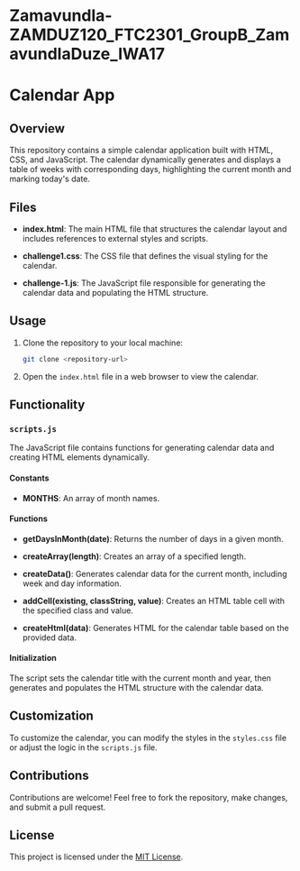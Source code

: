 # Zamavundla-ZAMDUZ120_FTC2301_GroupB_ZamavundlaDuze_IWA17

# Calendar App

## Overview

This repository contains a simple calendar application built with HTML, CSS, and JavaScript. The calendar dynamically generates and displays a table of weeks with corresponding days, highlighting the current month and marking today's date.

## Files

- **index.html**: The main HTML file that structures the calendar layout and includes references to external styles and scripts.

- **challenge1.css**: The CSS file that defines the visual styling for the calendar.

- **challenge-1.js**: The JavaScript file responsible for generating the calendar data and populating the HTML structure.

## Usage

1. Clone the repository to your local machine:

   ```bash
   git clone <repository-url>
   ```

2. Open the `index.html` file in a web browser to view the calendar.

## Functionality

### `scripts.js`

The JavaScript file contains functions for generating calendar data and creating HTML elements dynamically.

#### Constants

- **MONTHS**: An array of month names.

#### Functions

- **getDaysInMonth(date)**: Returns the number of days in a given month.

- **createArray(length)**: Creates an array of a specified length.

- **createData()**: Generates calendar data for the current month, including week and day information.

- **addCell(existing, classString, value)**: Creates an HTML table cell with the specified class and value.

- **createHtml(data)**: Generates HTML for the calendar table based on the provided data.

#### Initialization

The script sets the calendar title with the current month and year, then generates and populates the HTML structure with the calendar data.

## Customization

To customize the calendar, you can modify the styles in the `styles.css` file or adjust the logic in the `scripts.js` file.

## Contributions

Contributions are welcome! Feel free to fork the repository, make changes, and submit a pull request.

## License

This project is licensed under the [MIT License](LICENSE).